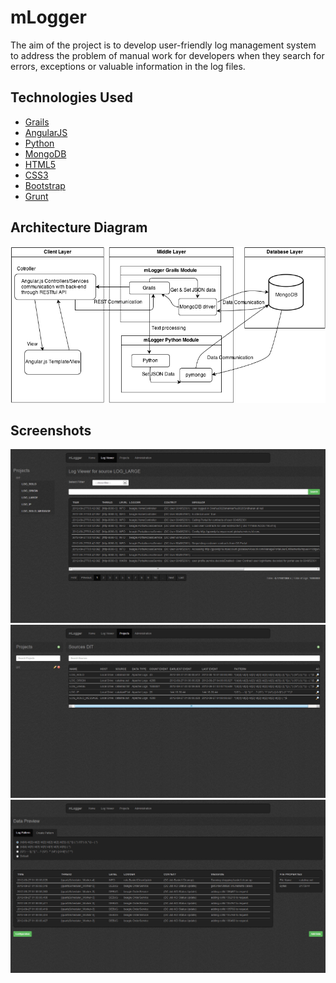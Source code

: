 mLogger
=================

The aim of the project is to develop user-friendly log management system to address the problem of manual work for developers when they search for errors, exceptions or valuable information in the log files.

Technologies Used
------------------
+ [Grails](http://grails.org/)
+ [AngularJS](http://angularjs.org/)
+ [Python](http://www.python.org/)
+ [MongoDB](http://www.mongodb.org/)
+ [HTML5](http://www.w3.org/TR/2011/WD-html5-20110525/)
+ [CSS3](http://www.w3.org/TR/2001/WD-css3-roadmap-20010523/)
+ [Bootstrap](http://getbootstrap.com/)
+ [Grunt](http://gruntjs.com/)

Architecture Diagram
--------------------

![mLogger Architecture Diagram](/project-resources/diagrams/architecture_diagram.png "mLogger Architecture Diagram")

Screenshots
--------------------
![mLogger screenshot](/project-resources/images/mlogger.jpg "mLogger screenshot")
![mLogger screenshot](/project-resources/images/mlogger2.jpg "mLogger screenshot")
![mLogger screenshot](/project-resources/images/mlogger3.jpg "mLogger screenshot")
